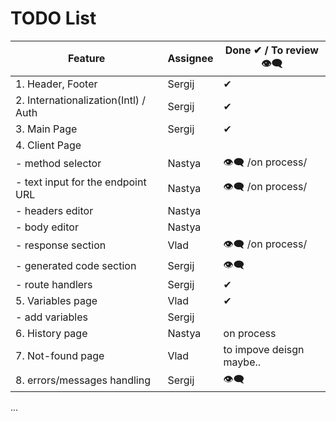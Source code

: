 # TODO List

| Feature                              | Assignee | Done ✔ / To review 👁‍🗨   |
| ------------------------------------ | -------- | ------------------------ |
| 1. Header, Footer                    | Sergij   | ✔                       |
| 2. Internationalization(Intl) / Auth | Sergij   | ✔                       |
| 3. Main Page                         | Sergij   | ✔                       |
| 4. Client Page                       |          |                          |
| - method selector                    | Nastya   | 👁‍🗨 /on process/          |
| - text input for the endpoint URL    | Nastya   | 👁‍🗨 /on process/          |
| - headers editor                     | Nastya   |
| - body editor                        | Nastya   |
| - response section                   | Vlad     | 👁‍🗨 /on process/          |
| - generated code section             | Sergij   | 👁‍🗨                       |
| - route handlers                     | Sergij   | ✔                       |
| 5. Variables page                    | Vlad     | ✔                       |
| - add variables                      | Sergij   |                          |
| 6. History page                      | Nastya   | on process               |
| 7. Not-found page                    | Vlad     | to impove deisgn maybe.. |
| 8. errors/messages handling          | Sergij   | 👁‍🗨                       |

...

